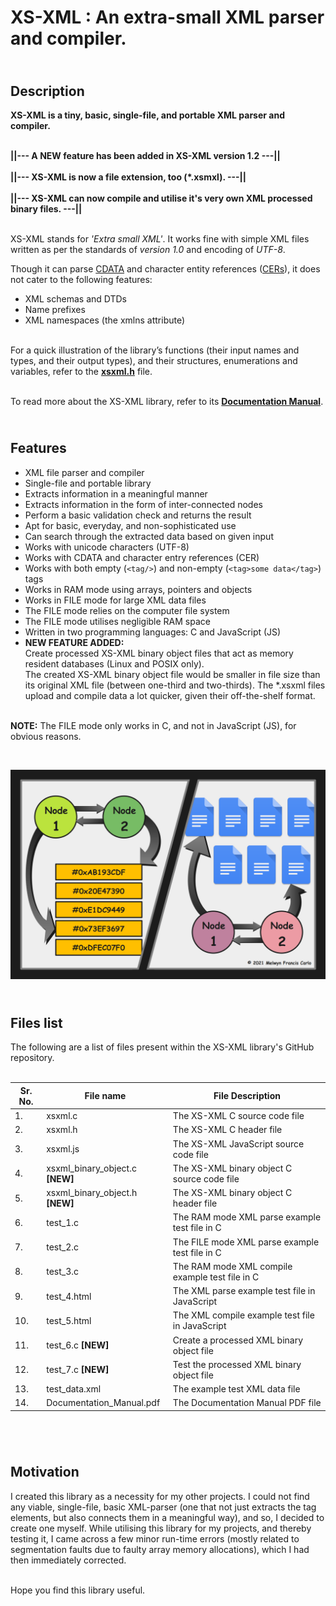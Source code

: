 # XS-XML : An extra-small XML parser and compiler.


## <br>Description
**XS-XML is a tiny, basic, single-file, and portable XML parser and compiler.**<br><br>


**||--- A NEW feature has been added in XS-XML version 1.2 ---||**<br><br>
**||--- XS-XML is now a file extension, too (\*.xsmxl). ---||**<br><br>
**||--- XS-XML can now compile and utilise it's very own XML processed binary files. ---||**<br><br>


XS-XML stands for *'Extra small XML'*. It works fine with simple XML files written as per 
the standards of *version 1.0* and encoding of *UTF-8*.

Though it can parse [CDATA](https://en.wikipedia.org/wiki/CDATA) and character entity references ([CERs](https://en.wikipedia.org/wiki/List_of_XML_and_HTML_character_entity_references)), it does not cater to the following features:
* XML schemas and DTDs
* Name prefixes
* XML namespaces (the xmlns attribute) 


<br>For a quick illustration of the library’s functions (their input names and types, and their output types), and their structures, enumerations and variables, refer to the [**xsxml.h**](https://github.com/melwyncarlo/XS-XML/blob/main/src/xsxml.h) file.

<br>To read more about the XS-XML library, refer to its [**Documentation Manual**](https://github.com/melwyncarlo/XS-XML/blob/main/Documentation_Manual.pdf).



## <br>Features
* XML file parser and compiler
* Single-file and portable library
* Extracts information in a meaningful manner
* Extracts information in the form of inter-connected nodes
* Perform a basic validation check and returns the result
* Apt for basic, everyday, and non-sophisticated use
* Can search through the extracted data based on given input
* Works with unicode characters (UTF-8)
* Works with CDATA and character entry references (CER)
* Works with both empty (`<tag/>`) and non-empty (`<tag>some data</tag>`) tags
* Works in RAM mode using arrays, pointers and objects
* Works in FILE mode for large XML data files
* The FILE mode relies on the computer file system
* The FILE mode utilises negligible RAM space
* Written in two programming languages: C and JavaScript (JS)
* **NEW FEATURE ADDED:** <br>Create processed XS-XML binary object files that act as memory resident databases (Linux and POSIX only).<br>The created XS-XML binary object file would be smaller in file size than its original XML file (between one-third and two-thirds). The \*.xsxml files upload and compile data a lot quicker, given their off-the-shelf format.

<br>**NOTE:** The FILE mode only works in C, and not in JavaScript (JS), for obvious reasons.


<br>


![This is the description image.](https://github.com/melwyncarlo/XS-XML/blob/main/Description_Image.png)



## <br>Files list


The following are a list of files present within the XS-XML library's GitHub repository.
<br><br>

| Sr. No. | File name | File Description |
| --- | --- | --- |
| 1. | xsxml.c | The XS-XML C source code file |
| 2. | xsxml.h | The XS-XML C header  file     |
| 3. | xsxml.js | The XS-XML JavaScript source code file |
| 4. | xsxml_binary_object.c **[NEW]** | The XS-XML binary object C source code file |
| 5. | xsxml_binary_object.h **[NEW]** | The XS-XML binary object C header  file     |
| 6. | test_1.c | The RAM  mode XML parse example test file in C |
| 7. | test_2.c | The FILE mode XML parse example test file in C |
| 8. | test_3.c | The RAM mode XML compile example test file in C |
| 9. | test_4.html | The XML parse example test file in JavaScript |
| 10. | test_5.html | The XML compile example test file in JavaScript |
| 11. | test_6.c **[NEW]** | Create a processed XML binary object file |
| 12. | test_7.c **[NEW]** | Test the processed XML binary object file |
| 13. | test_data.xml | The example test XML data file |
| 14. | Documentation_Manual.pdf | The Documentation Manual PDF file |
<br>


## <br>Motivation

I created this library as a necessity for my other projects. I could not find any viable, single-file, basic XML-parser (one that not just extracts the tag elements, but also connects them in a meaningful way), and so, I decided to create one myself. While utilising this library for my projects, and thereby testing it, I came across a few minor run-time errors (mostly related to segmentation faults due to faulty array memory allocations), which I had then immediately corrected.

<br>Hope you find this library useful.
